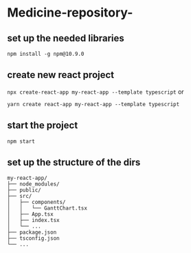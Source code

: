 # Medicine-repository-

## set up the needed libraries


```npm install -g npm@10.9.0```


## create new react project

```npx create-react-app my-react-app --template typescript```
or

```yarn create react-app my-react-app --template typescript```

## start the project
```npm start```

## set up the structure of the dirs
```
my-react-app/
├── node_modules/
├── public/
├── src/
│   ├── components/
│   │   └── GanttChart.tsx
│   ├── App.tsx
│   ├── index.tsx
│   └── ...
├── package.json
├── tsconfig.json
└── ...

```
